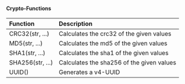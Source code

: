 
#### Crypto-Functions
| Function | Description                               |
|:--------------|:------------------------------------------|
| CRC32(str, ...) | Calculates the crc32 of the given values  |
| MD5(str, ...) | Calculates the md5 of the given values    |
| SHA1(str, ...) | Calculates the sha1 of the given values   |
| SHA256(str, ...) | Calculates the sha256 of the given values |
| UUID() | Generates a v4-UUID                       |

